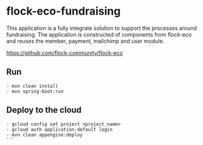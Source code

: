 # flock-eco-fundraising
This application is a fully integrate solution to support the processes around fundraising. The application is constructed of components from flock-eco and reuses the member, payment, mailchimp and user module.

https://github.com/flock-community/flock-eco 

## Run
````
- mvn clean install
- mvn spring-boot:run
````

## Deploy to the cloud
````
- gcloud config set project <project_name>
- gcloud auth application-default login
- mvn clean appengine:deploy
```